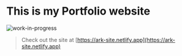 # This is my Portfolio website
![work-in-progress](https://img.shields.io/badge/Work%20In%20Progress-90ee90.svg)
> Check out the site at [https://ark-site.netlify.app](https://ark-site.netlify.app)
